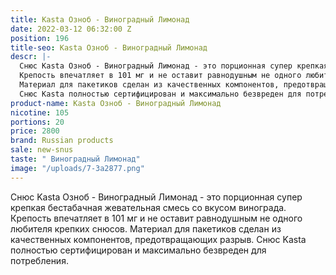```yaml
---
title: Kasta Озноб - Виноградный Лимонад
date: 2022-03-12 06:32:00 Z
position: 196
title-seo: Kasta Озноб - Виноградный Лимонад
descr: |-
  Снюс Kasta Озноб - Виноградный Лимонад - это порционная супер крепкая бестабачная жевательная смесь со вкусом винограда.
  Крепость впечатляет в 101 мг и не оставит равнодушным не одного любителя крепких снюсов.
  Материал для пакетиков сделан из качественных компонентов, предотвращающих разрыв.
  Снюс Kasta полностью сертифицирован и максимально безвреден для потребления.
product-name: Kasta Озноб - Виноградный Лимонад
nicotine: 105
portions: 20
price: 2800
brand: Russian products
sale: new-snus
taste: " Виноградный Лимонад"
image: "/uploads/7-3a2877.png"
---
```


Снюс Kasta Озноб - Виноградный Лимонад - это порционная супер крепкая бестабачная жевательная смесь со вкусом винограда.
Крепость впечатляет в 101 мг и не оставит равнодушным не одного любителя крепких снюсов.
Материал для пакетиков сделан из качественных компонентов, предотвращающих разрыв.
Снюс Kasta полностью сертифицирован и максимально безвреден для потребления.